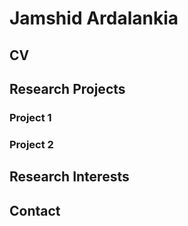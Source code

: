 # Jamshid Ardalankia
## CV
## Research Projects
### Project 1
### Project 2
## Research Interests
## Contact

